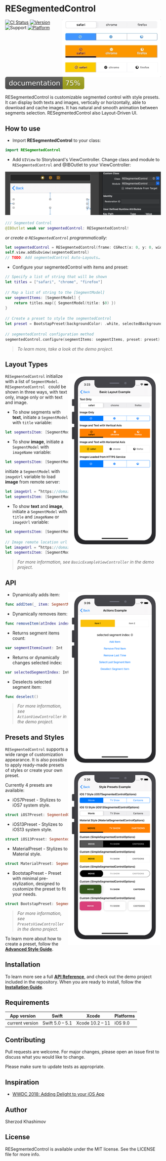 
# RESegmentedControl

<img align="right" src="./Images/demo.gif" width="320"/>

[![CI Status](https://img.shields.io/travis/sh-khashimov/RESegmentedControl.svg?style=flat)](https://travis-ci.org/sh-khashimov/RESegmentedControl)
[![Version](https://img.shields.io/cocoapods/v/RESegmentedControl.svg?label=version)](https://cocoapods.org/pods/RESegmentedControl)
![Support](https://img.shields.io/badge/supports-SPM%2C%20CocoaPods-green.svg)
[![Platform](https://img.shields.io/cocoapods/p/RESegmentedControl.svg?style=flat)](https://cocoapods.org/pods/RESegmentedControl)
![Documentation](./docs/badge.svg?style=flat&sanitize=true)

RESegmentedControl is customizable segmented control with style presets. It can display both texts and images, vertically or horizontally, able to download and cache images. It has natural and smooth animation between segments selection. RESegmentedControl also Layout-Driven UI.


## How to use

- Import **RESegmentedControl** to your class:

``` Swift
import RESegmentedControl
```

- Add `UIView` to Storyboard's ViewController. Change class and module to `RESegmentedControl` and @IBOutlet to your ViewController:

![storyboard](Images/storyboard.png)

``` Swift
/// Segmented Control
@IBOutlet weak var segmentedControl: RESegmentedControl!
```

*or create a `RESegmentedControl` programmatically:*

``` Swift
let segmentedControl = RESegmentedControl(frame: CGRect(x: 0, y: 0, width: 200, height: 44))
self.view.addSubview(segmentedControl)
// TODO: Add segmentedControl Auto-Layouts…
```

- Configure your segmentedControl with items and preset:

``` Swift
// Specify a list of string that will be shown
let titles = ["safari", "chrome", "firefox"]

// Map a list of string to the [SegmentModel]
var segmentItems: [SegmentModel] {
	return titles.map({ SegmentModel(title: $0) })
}

// Create a preset to style the segmentedControl
let preset = BootstapPreset(backgroundColor: .white, selectedBackgroundColor: .black)

// segmentedControl configuration method
segmentedControl.configure(segmentItems: segmentItems, preset: preset)
```

> *To learn more, take a look at the demo project.*

## Layout Types

<img align="right" src="./Images/1.png" width="300"/>

`RESegmentedControl` initialize with a list of `SegmentModel`. `RESegmentedControl ` could be shown in three ways, with text only, image only or with text and image.

- To show segments with **text**, initiate a `SegmentModel` with `title` variable:

``` Swift
let segmentsItem: [SegmentModel] = [SegmentModel(title: “Title”)]
```
- To show **image**, initiate a `SegmentModel` with `imageName` variable:

``` Swift
let segmentsItem: [SegmentModel] = [SegmentModel(imageName: “imageNameInAseetCatalog”)]
```
initiate a `SegmentModel` with `imageUrl` variable to load **image** from remote server:

``` Swift
let imageUrl = “https://domain.com/image.png”
let segmentsItem: [SegmentModel] = [SegmentModel(imageUrl: imageUrl)]
```
- To show **text** and **image**, initiate a `SegmentModel` with `title` and `imageName`  or `imageUrl` variable:

``` Swift
let segmentsItem: [SegmentModel] = [SegmentModel(title: “Title”, imageName: “imageNameInAseetCatalog”)]

// Image remote location url
let imageUrl = “https://domain.com/image.png”
let segmentsItem: [SegmentModel] = [SegmentModel(title: “Title”, imageUrl: imageUrl)]
```
> *For more information, see `BasicExampleViewController` in the demo project.*

## API

<img align="right" src="./Images/3.png" width="300"/>

- Dynamically adds item:

``` Swift
func addItem(_ item: SegmentModel, atIndex index: Int? = nil)
```

- Dynamically removes item:

``` Swift
func removeItem(atIndex index: Int? = nil)
```

- Returns segment items count:

``` Swift
var segmentItemsCount: Int
```

- Returns or dynamically changes selected index:

``` Swift
var selectedSegmentIndex: Int
```

- Deselects selected segment item:

``` Swift
func deselect()
```

> *For more information, see `ActionViewController` in the demo project.*

## Presets and Styles

<img align="right" src="./Images/2.png" width="300"/>

`RESegmentedControl` supports a wide range of customization appearance. It is also possible to apply ready-made presets of styles or create your own preset.

Currently 4 presets are available:

- iOS7Preset - Stylizes to iOS7 system style.

``` swift
struct iOS7Preset: SegmentedControlPresettable
```
- iOS13Preset - Stylizes to iOS13 system style.

``` swift
struct iOS13Preset: SegmentedControlPresettable
```
- MaterialPreset - Stylizes to Material style.

``` swift
struct MaterialPreset: SegmentedControlPresettable
```

- BootstapPreset - Preset with minimal pre-stylization, designed to customize the preset to fit your needs.

``` swift
struct BootstapPreset: SegmentedControlPresettable
```

> *For more information, see `PresetsViewController` in the demo project.*



To learn more about how to create a preset, follow the [**Advanced Style Guide**](/Documentation/Style.md).


## Installation

To learn more see a full <a href="https://sh-khashimov.github.io/RESegmentedControl/" target="_blank">**API Reference**</a>, and check out the demo project included in the repository. When you are ready to install, follow the [**Installation Guide**](/Documentation/Installation.md).

<a name="h_requirements"></a>
## Requirements


| App version              | Swift             | Xcode              | Platforms                                         |
|-------------------|-------------------|--------------------|---------------------------------------------------|
|   current version    | Swift 5.0 – 5.1   | Xcode 10.2 – 11    | iOS 9.0  |

## Contributing
Pull requests are welcome. For major changes, please open an issue first to discuss what you would like to change.

Please make sure to update tests as appropriate.


## Inspiration

- [WWDC 2018: Adding Delight to your iOS App](https://developer.apple.com/videos/play/wwdc2018/233)

## Author

Sherzod Khashimov

## License

RESegmentedControl is available under the MIT license. See the LICENSE file for more info.
